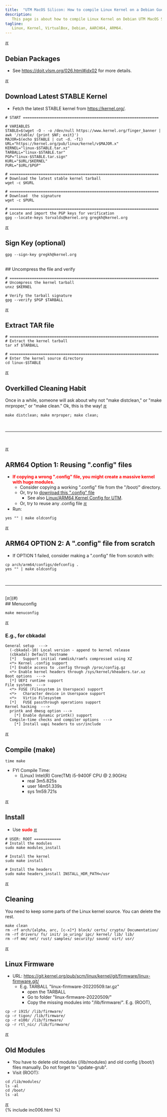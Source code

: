 ```yaml
---
title:  "UTM MacOS Silicon: How to compile Linux Kernel on a Debian Guest"
description:
   This page is about how to compile Linux Kernel on Debian UTM MacOS Silicon Guest (AARCH64).
tagline:
   Linux, Kernel, VirtualBox, Debian, AARCH64, ARM64.
---
```


[&#x213C;](#idxXXX)<br id="idx01">
## Debian Packages

* See <https://doit.vlsm.org/026.html#idx02> for more details.

[&#x213C;](#)<br id="idx02">
## Download Latest STABLE Kernel

* Fetch the latest STABLE kernel from <https://kernel.org/>.

```
# START =============================================================

# VARIABLES
STABLE=$(wget -O - -o /dev/null https://www.kernel.org/finger_banner | awk '/stable/ {print $NF; exit}')
MAJOR=$(echo $STABLE | cut -d. -f1)
URL="https://kernel.org/pub/linux/kernel/v$MAJOR.x"
KERNEL="linux-$STABLE.tar.xz"
TARBALL="linux-$STABLE.tar"
PGP="linux-$STABLE.tar.sign"
KURL="$URL/$KERNEL"
PURL="$URL/$PGP"

# ===================================================================
# Download the latest stable kernel tarball
wget -c $KURL

# ===================================================================
# Download  the signature
wget -c $PURL

# ===================================================================
# Locate and import the PGP keys for verification
gpg --locate-keys torvalds@kernel.org gregkh@kernel.org

```

[&#x213C;](#)<br id="idx02a">
## Sign Key (optional)

```
gpg --sign-key gregkh@kernel.org

```

<br id="idx03">
## Uncompress the file and verify

```
# ===================================================================
# Uncompress the kernel tarball
unxz $KERNEL

# Verify the tarball signature
gpg --verify $PGP $TARBALL

```

[&#x213C;](#)<br id="idx04">
## Extract TAR file

```
# ===================================================================
# Extract the kernel tarball
tar xf $TARBALL

# ===================================================================
# Enter the kernel source directory
cd linux-$STABLE

```

[&#x213C;](#)<br id="idx05">
## Overkilled Cleaning Habit

Once in a while, someone will ask about why not "make distclean,"
or "make mrproper," or "make clean."
Ok, this is the way! [&#x213C;](#idx10)

```
make distclean; make mrproper; make clean;

```

<br>
<hr>
<br>

[&#x213C;](#)<br id="idx06aa">
## ARM64 Option 1: Reusing ".config" files
* <span style="color:red;font-weight:bold;">If copying a **wrong** ".config" file,
  you might create a massive kernel with huge modules.</span>
  * Consider copying a working ".config" file from the "/boot/" directory.
  * Or, try to [download this ".config" file](assets/configs/config-linux-kernel-arm64.txt)
    * See also [Linux/ARM64 Kernel Config for UTM](010.md).
  * Or, try to reuse any .config file [&#x213C;](#idx10)
* Run:

```
yes "" | make oldconfig

```

[&#x213C;](#)<br id="idx06bb">
## ARM64 OPTION 2: A ".config" file from scratch
* If OPTION 1 failed, consider making a ".config" file from scratch with:

```
cp arch/arm64/configs/defconfig .
yes "" | make oldconfig

```

<br>
<hr>
<br>
[&#x213C;](#)<br id="idx07">
## Menuconfig

```
make menuconfig

```

[&#x213C;](#)<br id="idx08">
### E.g., for cbkadal

```
General setup  --->
  (-cbkadal-10) Local version - append to kernel release
  (cbkadal) Default hostname
  [*]   Support initial ramdisk/ramfs compressed using XZ
  <*> Kernel .config support
  [*] Enable access to .config through /proc/config.gz
  <*> Enable kernel headers through /sys/kernel/kheaders.tar.xz
Boot options  --->
  [*] UEFI runtime support
File systems  --->
  <*> FUSE (Filesystem in Userspace) support
  <*>   Character device in Userspace support
  <*>   Virtio Filesystem 
  [*]   FUSE passthrough operations support
Kernel hacking  --->  
  printk and dmesg option --->
    [*] Enable dynamic printk() support
  Compile-time checks and compiler options  --->
    [*] Install uapi headers to usr/include

```

[&#x213C;](#)<br id="idx09">
## Compile (make)

```
time make

```

* FYI Compile Time:
  * (Linux) Intel(R) Core(TM) i5-9400F CPU @ 2.90GHz
    * real	3m5.825s
    * user	14m51.339s
    * sys	1m59.721s

[&#x213C;](#)<br id="idx10">
## Install
* Use <span style="color:red;font-weight:bold;">sudo</span> [&#x213C;](#idx05)

```
# USER: ROOT ============
# Install the modules
sudo make modules_install

# Install the kernel
sudo make install

# Install the headers
sudo make headers_install INSTALL_HDR_PATH=/usr

```

[&#x213C;](#)<br id="idx11">
## Cleaning

You need to keep some parts of the Linux kernel source. You can delete the rest.

```
make clean
rm -rf arch/{alpha, arc, [c-x]*} block/ certs/ crypto/ Documentation/
rm -rf drivers/ fs/ init/ io_uring/ ipc/ kernel/ lib/ lib/
rm -rf mm/ net/ rust/ samples/ security/ sound/ virt/ usr/

```

[&#x213C;](#)<br id="idx12">
## Linux Firmware
* URL: <https://git.kernel.org/pub/scm/linux/kernel/git/firmware/linux-firmware.git/>
  * E.g. TARBALL "linux-firmware-20220509.tar.gz" 
    * open the TARBALL
    * Go to folder "linux-firmware-20220509/"
    * Copy the missing modules into "/lib/firmware/". E.g. (ROOT),

```
cp -r i915/ /lib/firmware/
cp -r tigon/ /lib/firmware/
cp -r e100/ /lib/firmware/
cp -r rtl_nic/ /lib/firmware/

```

[&#x213C;](#)<br id="idx13">
## Old Modules
* You have to delete old modules (/lib/modules) and old config (/boot/) files manually.
  Do not forget to "update-grub".
* Visit (ROOT):

```
cd /lib/modules/
ls -al
cd /boot/
ls -al

```

[&#x213C;](#)<br id="idx14">
{% include inc006.html %}
<br> 

